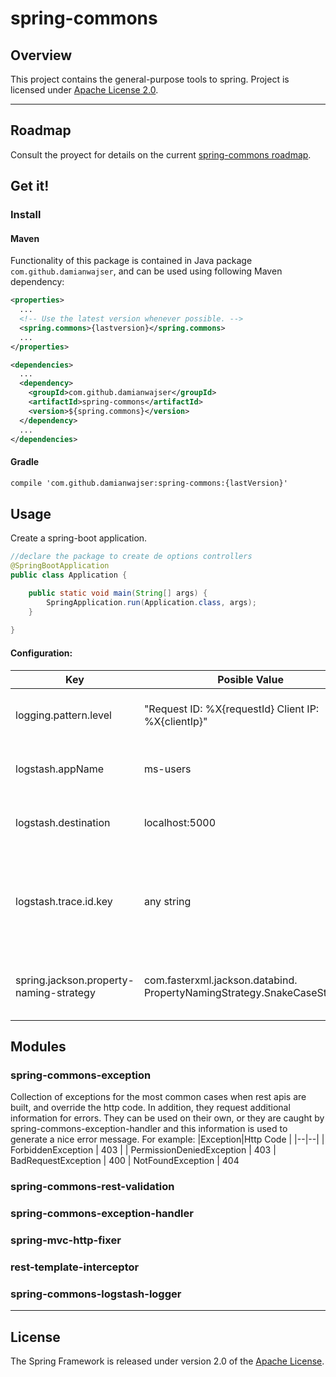 
# spring-commons

## Overview

This project contains the general-purpose tools to spring.
Project is licensed under [Apache License 2.0](http://www.apache.org/licenses/LICENSE-2.0).

-----
## Roadmap

Consult the proyect for details on the current [spring-commons roadmap]([https://github.com/damianwajser/spring-commons/projects/1](https://github.com/damianwajser/spring-commons/projects/1)).

## Get it!

### Install
#### Maven
Functionality of this package is contained in Java package `com.github.damianwajser`, and can be used using following Maven dependency:

```xml
<properties>
  ...
  <!-- Use the latest version whenever possible. -->
  <spring.commons>{lastversion}</spring.commons>
  ...
</properties>

<dependencies>
  ...
  <dependency>
    <groupId>com.github.damianwajser</groupId>
    <artifactId>spring-commons</artifactId>
    <version>${spring.commons}</version>
  </dependency>
  ...
</dependencies>
```
#### Gradle

```xml
compile 'com.github.damianwajser:spring-commons:{lastVersion}'
```
## Usage

Create a spring-boot application.

```java
//declare the package to create de options controllers
@SpringBootApplication
public class Application {

	public static void main(String[] args) {
		SpringApplication.run(Application.class, args);
	}
 
}
```
#### Configuration:
| Key | Posible Value  | Module | Reference | Default Value
|--|--|--|--|--|
| logging.pattern.level | "Request  ID:  %X{requestId}  Client  IP:  %X{clientIp}" | spring-commons-logstash-logger | log pattern | Empty
| logstash.appName | ms-users | spring-commons-logstash-logger | the name of microservice | test
logstash.destination | localhost:5000 | spring-commons-logstash-logger | host and port of logstash server| localhost:5000
| logstash.trace.id.key | any string | spring-commons-logstash-logger | Header key from get the request Id if is empty generate a new UUID to replace RequestId | UUID
| spring.jackson.property-naming-strategy | com.fasterxml.jackson.databind. PropertyNamingStrategy.SnakeCaseStrategy | Spring web | format JSON response when Object is return in a controller | N/A

## Modules
### **spring-commons-exception**
Collection of exceptions for the most common cases when rest apis are built, and override the http code. In addition, they request additional information for errors. They can be used on their own, or they are caught by spring-commons-exception-handler and this information is used to generate a nice error message. For example:
|Exception|Http Code |
|--|--|
| ForbiddenException | 403 |
| PermissionDeniedException | 403
| BadRequestException | 400
| NotFoundException | 404

### spring-commons-rest-validation
### spring-commons-exception-handler
### spring-mvc-http-fixer
### rest-template-interceptor
### spring-commons-logstash-logger
---
## License

The Spring Framework is released under version 2.0 of the
[Apache License](http://www.apache.org/licenses/LICENSE-2.0).
